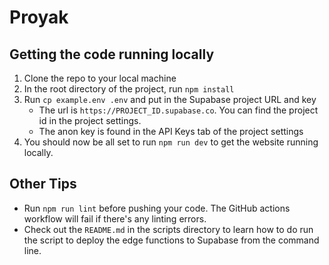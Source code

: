 # Proyak
## Getting the code running locally
1. Clone the repo to your local machine
2. In the root directory of the project, run `npm install`
3. Run `cp example.env .env` and put in the Supabase project URL and key
   - The url is `https://PROJECT_ID.supabase.co`. You can find the project id in the project settings.
   - The anon key is found in the API Keys tab of the project settings
4. You should now be all set to run `npm run dev` to get the website running locally.

## Other Tips
- Run `npm run lint` before pushing your code. The GitHub actions workflow will fail if there's
any linting errors.
- Check out the `README.md` in the scripts directory to learn how to do run the script to deploy the
edge functions to Supabase from the command line.